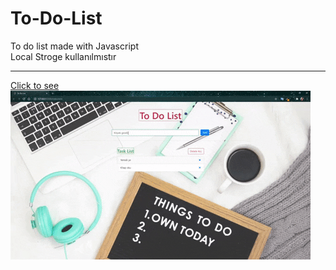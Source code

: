 # To-Do-List
To do list made with Javascript  
Local Stroge kullanılmıstır
***  
[Click to see](https://ubeydnur.github.io/To-Do-List/)  
![gif](img/readme.gif)

